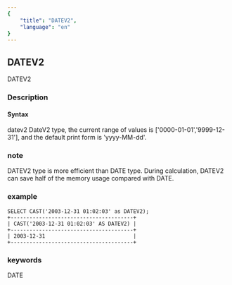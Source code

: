 ```yaml
---
{
    "title": "DATEV2",
    "language": "en"
}
---
```


<!-- 
Licensed to the Apache Software Foundation (ASF) under one
or more contributor license agreements.  See the NOTICE file
distributed with this work for additional information
regarding copyright ownership.  The ASF licenses this file
to you under the Apache License, Version 2.0 (the
"License"); you may not use this file except in compliance
with the License.  You may obtain a copy of the License at

  http://www.apache.org/licenses/LICENSE-2.0

Unless required by applicable law or agreed to in writing,
software distributed under the License is distributed on an
"AS IS" BASIS, WITHOUT WARRANTIES OR CONDITIONS OF ANY
KIND, either express or implied.  See the License for the
specific language governing permissions and limitations
under the License.
-->

## DATEV2

<version since="1.2.0">

DATEV2

</version>

### Description
#### Syntax
datev2
DateV2 type, the current range of values is ['0000-01-01','9999-12-31'], and the default print form is 'yyyy-MM-dd'.

### note
DATEV2 type is more efficient than DATE type. During calculation, DATEV2 can save half of the memory usage compared with DATE.

### example
```
SELECT CAST('2003-12-31 01:02:03' as DATEV2);
+---------------------------------------+
| CAST('2003-12-31 01:02:03' AS DATEV2) |
+---------------------------------------+
| 2003-12-31                            |
+---------------------------------------+
```

### keywords
DATE
